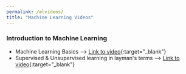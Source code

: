 ```yaml
---
permalink: /mlvideos/
title: "Machine Learning Videos"
---
```



### Introduction to Machine Learning
* Machine Learning Basics &#10230; [Link to video](https://youtu.be/8qNPRAaQJJs){:target="_blank"}
* Supervised & Unsupervised learning in layman's terms &#10230; [Link to video](https://youtu.be/pmQgq8S4jO8){:target="_blank"}